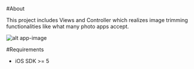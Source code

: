 #About

This project includes Views and Controller which realizes image trimming functionalities like what many photo apps accept. 

![alt app-image](http://cdn-ak.f.st-hatena.com/images/fotolife/h/horimislime/20120826/20120826205758.png)

#Requirements
- iOS SDK >= 5


